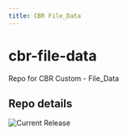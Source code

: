 ```yaml
---
title: CBR File_Data
---
```


# cbr-file-data
Repo for CBR Custom - File_Data 



## Repo details

![Current Release](https://img.shields.io/badge/release-v0.1.0-blue)

